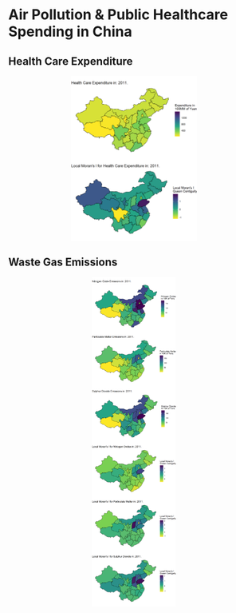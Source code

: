 Air Pollution & Public Healthcare Spending in China
================

## Health Care Expenditure

<img src="./Data/China_Sourced/gifs/HC_exp_newM.gif" width="50%" height="20%" style="display: block; margin: auto;" /><img src="./Data/China_Sourced/gifs/HC_exp_MI_newM.gif" width="50%" height="20%" style="display: block; margin: auto;" />

## Waste Gas Emissions

<img src="./Data/China_Sourced/gifs/nitrogen_newM.gif" width="33.33%" height="20%" style="display: block; margin: auto;" /><img src="./Data/China_Sourced/gifs/part_matter_newM.gif" width="33.33%" height="20%" style="display: block; margin: auto;" /><img src="./Data/China_Sourced/gifs/sulphur_newM.gif" width="33.33%" height="20%" style="display: block; margin: auto;" />
<img src="./Data/China_Sourced/gifs/nitrogen_MI_newM.gif" width="33.33%" height="20%" style="display: block; margin: auto;" /><img src="./Data/China_Sourced/gifs/part_matter_MI_newM.gif" width="33.33%" height="20%" style="display: block; margin: auto;" /><img src="./Data/China_Sourced/gifs/sulphur_MI_newM.gif" width="33.33%" height="20%" style="display: block; margin: auto;" />
